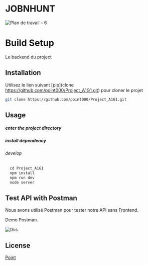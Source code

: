# JOBNHUNT

![Plan de travail – 6](https://user-images.githubusercontent.com/68516549/118400480-188ee400-b662-11eb-8609-1044d448f45e.png)

# Build Setup


 Le backend du project 

## Installation

Utilisez le lien suivant [pip](clone https://github.com/point000/Project_A1G1.git) pour cloner le projet 

```bash
git clone https://github.com/point000/Project_A1G1.git

```
  ## Usage


##### enter the project directory
##### install dependency
###### develop
```javascript
  cd Project_A1G1
  npm install
  npm run dev
  node server
```


## Test API with Postman
Nous avons utilisé Postman pour tester notre API sans Frontend.

Demo Postman.

![this](https://user-images.githubusercontent.com/68516549/118399750-ed56c580-b65e-11eb-9378-af340eaba728.gif)



## License
[Point](https://github.com/point000)
